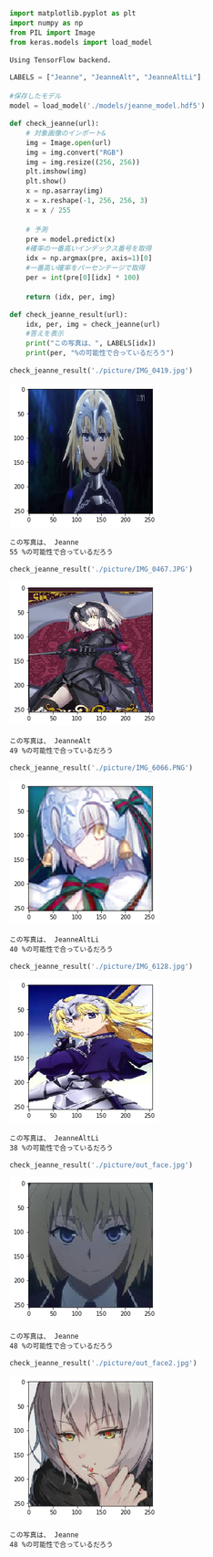 

```python
import matplotlib.pyplot as plt
import numpy as np
from PIL import Image
from keras.models import load_model
```

    Using TensorFlow backend.



```python
LABELS = ["Jeanne", "JeanneAlt", "JeanneAltLi"]

#保存したモデル
model = load_model('./models/jeanne_model.hdf5')
```


```python
def check_jeanne(url):
    # 対象画像のインポート&
    img = Image.open(url)
    img = img.convert("RGB")
    img = img.resize((256, 256))
    plt.imshow(img)
    plt.show()
    x = np.asarray(img)
    x = x.reshape(-1, 256, 256, 3)
    x = x / 255

    # 予測
    pre = model.predict(x)
    #確率の一番高いインデックス番号を取得
    idx = np.argmax(pre, axis=1)[0]
    #一番高い確率をパーセンテージで取得
    per = int(pre[0][idx] * 100)
    
    return (idx, per, img)
```


```python
def check_jeanne_result(url):
    idx, per, img = check_jeanne(url)
    #答えを表示
    print("この写真は、", LABELS[idx])
    print(per, "%の可能性で合っているだろう")
```


```python
check_jeanne_result('./picture/IMG_0419.jpg')
```


![png](output_4_0.png)


    この写真は、 Jeanne
    55 %の可能性で合っているだろう



```python
check_jeanne_result('./picture/IMG_0467.JPG')
```


![png](output_5_0.png)


    この写真は、 JeanneAlt
    49 %の可能性で合っているだろう



```python
check_jeanne_result('./picture/IMG_6066.PNG')
```


![png](output_6_0.png)


    この写真は、 JeanneAltLi
    40 %の可能性で合っているだろう



```python
check_jeanne_result('./picture/IMG_6128.jpg')
```


![png](output_7_0.png)


    この写真は、 JeanneAltLi
    38 %の可能性で合っているだろう



```python
check_jeanne_result('./picture/out_face.jpg')
```


![png](output_8_0.png)


    この写真は、 Jeanne
    48 %の可能性で合っているだろう



```python
check_jeanne_result('./picture/out_face2.jpg')
```


![png](output_9_0.png)


    この写真は、 Jeanne
    48 %の可能性で合っているだろう



```python

```
